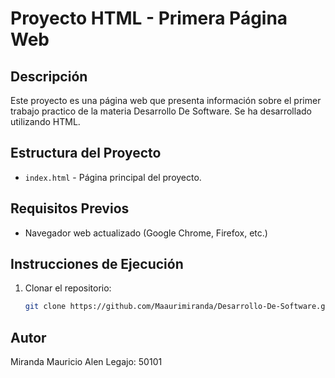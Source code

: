 # Proyecto HTML - Primera Página Web

## Descripción
Este proyecto es una página web que presenta información sobre el primer trabajo practico de la materia Desarrollo De Software. Se ha desarrollado utilizando HTML.

## Estructura del Proyecto
- `index.html` - Página principal del proyecto.

## Requisitos Previos
- Navegador web actualizado (Google Chrome, Firefox, etc.)

## Instrucciones de Ejecución
1. Clonar el repositorio:
   ```bash
   git clone https://github.com/Maaurimiranda/Desarrollo-De-Software.git

## Autor
Miranda Mauricio Alen 
Legajo: 50101

